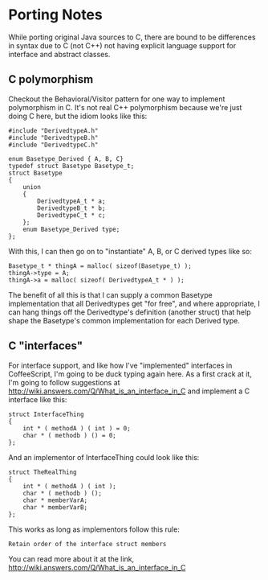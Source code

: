 # Porting Notes

While porting original Java sources to C, there are bound to be differences in syntax due to C (not C++) not having explicit language support for interface and abstract classes.

## C polymorphism

Checkout the Behavioral/Visitor pattern for one way to implement polymorphism in C.  It's not real C++ polymorphism because we're just doing C here, but the idiom looks like this:


	#include "DerivedtypeA.h"
	#include "DerivedtypeB.h"
	#include "DerivedtypeC.h"

	enum Basetype_Derived { A, B, C}
	typedef struct Basetype Basetype_t;
	struct Basetype
	{
		union
		{
			DerivedtypeA_t * a;
			DerivedtypeB_t * b;
			DerivedtypeC_t * c;
		};
		enum Basetype_Derived type;
	};

With this, I can then go on to "instantiate" A, B, or C derived types like so:

	Basetype_t * thingA = malloc( sizeof(Basetype_t) );
	thingA->type = A;
	thingA->a = malloc( sizeof( DerivedtypeA_t * ) );

The benefit of all this is that I can supply a common Basetype implementation that all Derivedtypes get "for free", and where appropriate, I can hang things off the Derivedtype's definition (another struct) that help shape the Basetype's common implementation for each Derived type.

	

## C "interfaces"

For interface support, and like how I've "implemented" interfaces in CoffeeScript, I'm going to be duck typing again here.  As a first crack at it, I'm going to follow suggestions at http://wiki.answers.com/Q/What_is_an_interface_in_C and implement a C interface like this:


	struct InterfaceThing 
	{
		int * ( methodA ) ( int ) = 0;
		char * ( methodb ) () = 0;
	};

And an implementor of InterfaceThing could look like this:

	struct TheRealThing 
	{
		int * ( methodA ) ( int );
		char * ( methodb ) ();
		char * memberVarA;
		char * memberVarB;
	};

This works as long as implementors follow this rule: 
	
	Retain order of the interface struct members

You can read more about it at the link, http://wiki.answers.com/Q/What_is_an_interface_in_C
